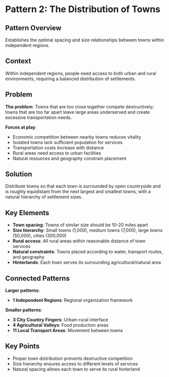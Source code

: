 # Pattern 2: The Distribution of Towns

## Pattern Overview
Establishes the optimal spacing and size relationships between towns within independent regions.

## Context
Within independent regions, people need access to both urban and rural environments, requiring a balanced distribution of settlements.

## Problem
**The problem**: Towns that are too close together compete destructively; towns that are too far apart leave large areas underserved and create excessive transportation needs.

**Forces at play**:
- Economic competition between nearby towns reduces vitality
- Isolated towns lack sufficient population for services
- Transportation costs increase with distance
- Rural areas need access to urban facilities
- Natural resources and geography constrain placement

## Solution
Distribute towns so that each town is surrounded by open countryside and is roughly equidistant from the next largest and smallest towns, with a natural hierarchy of settlement sizes.

## Key Elements
- **Town spacing**: Towns of similar size should be 10-20 miles apart
- **Size hierarchy**: Small towns (1,000), medium towns (7,000), large towns (50,000), cities (300,000)
- **Rural access**: All rural areas within reasonable distance of town services
- **Natural constraints**: Towns placed according to water, transport routes, and geography
- **Hinterlands**: Each town serves its surrounding agricultural/natural area

## Connected Patterns
**Larger patterns**:
- **1 Independent Regions**: Regional organization framework

**Smaller patterns**:
- **3 City Country Fingers**: Urban-rural interface
- **4 Agricultural Valleys**: Food production areas
- **11 Local Transport Areas**: Movement between towns

## Key Points
- Proper town distribution prevents destructive competition
- Size hierarchy ensures access to different levels of services
- Natural spacing allows each town to serve its rural hinterland